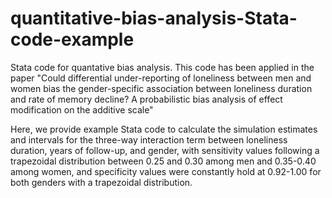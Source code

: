 # quantitative-bias-analysis-Stata-code-example

Stata code for quantative bias analysis. 
This code has been applied in the paper "Could differential under-reporting of loneliness between men and women bias the gender-specific association between loneliness duration and rate of memory decline? A probabilistic bias analysis of effect modification on the additive scale"

Here, we provide example Stata code to calculate the simulation estimates and intervals for the three-way interaction term between loneliness duration, years of follow-up, and gender, with sensitivity values following a trapezoidal distribution between 0.25 and 0.30 among men and 0.35-0.40 among women, and specificity values were constantly hold at 0.92-1.00 for both genders with a trapezoidal distribution.
